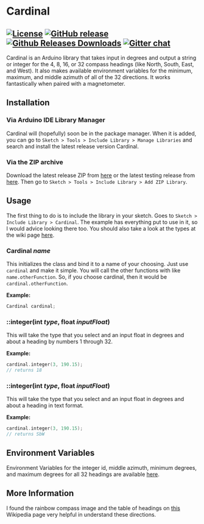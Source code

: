 Cardinal
========
[![License](https://img.shields.io/github/license/DaAwesomeP/arduino-cardinal.svg?style=flat-square)](https://github.com/DaAwesomeP/arduino-cardinal/blob/master/LICENSE) [![GitHub release](https://img.shields.io/github/release/DaAwesomeP/arduino-cardinal.svg?style=flat-square)](https://github.com/DaAwesomeP/arduino-cardinal/releases/latest) [![Github Releases Downloads](https://img.shields.io/github/downloads/DaAwesomeP/arduino-cardinal/latest/total.svg?style=flat-square)](https://github.com/DaAwesomeP/arduino-cardinal/releases/latest) [![Gitter chat](https://badges.gitter.im/DaAwesomeP/arduino-cardinal.png?style=flat-square)](https://gitter.im/DaAwesomeP/arduino-cardinal)
---
Cardinal is an Arduino library that takes input in degrees and output a string or integer for the 4, 8, 16, or 32 compass headings (like North, South, East, and West). It also makes available environment variables for the minimum, maximum, and middle azimuth of all of the 32 directions. It works fantastically when paired with a magnetometer.

## Installation

### Via Arduino IDE Library Manager
Cardinal will (hopefully) soon be in the package manager. When it is added, you can go to `Sketch > Tools > Include Library > Manage Libraries` and search and install the latest release version Cardinal.

### Via the ZIP archive
Download the latest release ZIP from [here](https://github.com/DaAwesomeP/arduino-cardinal/releases/latest) or the latest testing release from [here](https://github.com/DaAwesomeP/arduino-cardinal/archive/master.zip). Then go to `Sketch > Tools > Include Library > Add ZIP Library`.

## Usage
The first thing to do is to include the library in your sketch. Goes to `Sketch > Include Library > Cardinal`. The example has everything put to use in it, so I would advice looking there too. You should also take a look at the types at the wiki page [here](https://github.com/DaAwesomeP/arduino-cardinal/wiki/Types).

### Cardinal *name*
This initializes the class and bind it to a name of your choosing. Just use `cardinal` and make it simple. You will call the other functions with like `name.otherFunction`. So, if you choose cardinal, then it would be `cardinal.otherFunction`.

**Example:**
```cpp
Cardinal cardinal;
```

### ::integer(int *type*, float *inputFloat*)
This will take the type that you select and an input float in degrees and about a heading by numbers 1 through 32.

**Example:**
```cpp
cardinal.integer(3, 190.15);
// returns 18
```

### ::integer(int *type*, float *inputFloat*)
This will take the type that you select and an input float in degrees and about a heading in text format.

**Example:**
```cpp
cardinal.integer(3, 190.15);
// returns SbW
```

## Environment Variables
Environment Variables for the integer id, middle azimuth, minimum degrees, and maximum degrees for all 32 headings are available [here](https://github.com/DaAwesomeP/arduino-cardinal/wiki/Environment-Variables).

## More Information

I found the rainbow compass image and the table of headings on [this](https://en.wikipedia.org/wiki/Points_of_the_compass) Wikipedia page very helpful in understand these directions.
